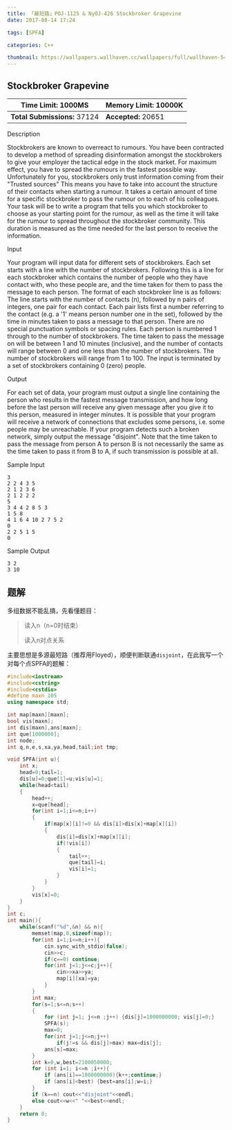 ```yaml
---
title: 「最短路」POJ-1125 & NyOJ-426 Stockbroker Grapevine
date: 2017-08-14 17:24

tags: [SPFA]

categories: C++

thumbnail: https://wallpapers.wallhaven.cc/wallpapers/full/wallhaven-546654.jpg
---
```


## Stockbroker Grapevine

| **Time Limit:** 1000MS       | **Memory Limit:** 10000K |
| ---------------------------- | ------------------------ |
| **Total Submissions:** 37124 | **Accepted:** 20651      |

Description

Stockbrokers are known to overreact to rumours. You have been contracted to develop a method of spreading disinformation amongst the stockbrokers to give your employer the tactical edge in the stock market. For maximum effect, you have to spread the rumours in the fastest possible way. 
Unfortunately for you, stockbrokers only trust information coming from their "Trusted sources" This means you have to take into account the structure of their contacts when starting a rumour. It takes a certain amount of time for a specific stockbroker to pass the rumour on to each of his colleagues. Your task will be to write a program that tells you which stockbroker to choose as your starting point for the rumour, as well as the time it will take for the rumour to spread throughout the stockbroker community. This duration is measured as the time needed for the last person to receive the information.

Input

Your program will input data for different sets of stockbrokers. Each set starts with a line with the number of stockbrokers. Following this is a line for each stockbroker which contains the number of people who they have contact with, who these people are, and the time taken for them to pass the message to each person. The format of each stockbroker line is as follows: The line starts with the number of contacts (n), followed by n pairs of integers, one pair for each contact. Each pair lists first a number referring to the contact (e.g. a '1' means person number one in the set), followed by the time in minutes taken to pass a message to that person. There are no special punctuation symbols or spacing rules. 
Each person is numbered 1 through to the number of stockbrokers. The time taken to pass the message on will be between 1 and 10 minutes (inclusive), and the number of contacts will range between 0 and one less than the number of stockbrokers. The number of stockbrokers will range from 1 to 100. The input is terminated by a set of stockbrokers containing 0 (zero) people. 

Output

For each set of data, your program must output a single line containing the person who results in the fastest message transmission, and how long before the last person will receive any given message after you give it to this person, measured in integer minutes. 
It is possible that your program will receive a network of connections that excludes some persons, i.e. some people may be unreachable. If your program detects such a broken network, simply output the message "disjoint". Note that the time taken to pass the message from person A to person B is not necessarily the same as the time taken to pass it from B to A, if such transmission is possible at all.

Sample Input

```
3
2 2 4 3 5
2 1 2 3 6
2 1 2 2 2
5
3 4 4 2 8 5 3
1 5 8
4 1 6 4 10 2 7 5 2
0
2 2 5 1 5
0
```

Sample Output

```
3 2
3 10
```

## 题解

多组数据不能乱搞，先看懂题目：

> 读入n（n=0时结束）
>
> 读入n对点关系

主要思想是多源最短路（推荐用Floyed），顺便判断联通`disjoint`，在此我写一个对每个点SPFA的题解：

```cpp
#include<iostream>
#include<cstring>
#include<cstdio>
#define maxn 105
using namespace std;

int map[maxn][maxn];
bool vis[maxn]; 
int dis[maxn],ans[maxn];
int que[1000000];
int node;
int q,n,e,s,xa,ya,head,tail;int tmp;

void SPFA(int u){
	int x;
	head=0;tail=1;
	dis[u]=0;que[1]=u;vis[u]=1;
	while(head<tail)
	{	
		head++;
		x=que[head];
		for(int i=1;i<=n;i++)
		{
			if(map[x][i]!=0 && dis[i]>dis[x]+map[x][i])
			{
				dis[i]=dis[x]+map[x][i];
				if(!vis[i])
				{
					tail++;
					que[tail]=i;
					vis[i]=1;
				}
			}
		}
		vis[x]=0;
	}
}
int c;
int main(){
	while(scanf("%d",&n) && n){
		memset(map,0,sizeof(map));
		for(int i=1;i<=n;i++){
			cin.sync_with_stdio(false);
			cin>>c;
			if(c==0) continue;
			for(int j=1;j<=c;j++){
				cin>>xa>>ya;
				map[i][xa]=ya;
			}
		}
        int max;
		for(s=1;s<=n;s++)
		{
			for (int j=1; j<=n ;j++) {dis[j]=1000000000; vis[j]=0;}
			SPFA(s);
		    max=0;
			for(int j=1;j<=n;j++)
				if(j!=s && dis[j]>max) max=dis[j];
			ans[s]=max;
		}
		int k=0,w,best=2100050000;
		for (int i=1; i<=n ;i++){
		    if (ans[i]==1000000000){k++;continue;}
		    if (ans[i]<best) {best=ans[i];w=i;}
		}
		if (k==n) cout<<"disjoint"<<endl;
		else cout<<w<<" "<<best<<endl;   
	}
	return 0;
}
```